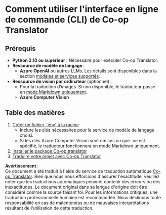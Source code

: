 <!--
CO_OP_TRANSLATOR_METADATA:
{
  "original_hash": "a5eb9b53c81804f04bc9456160e79940",
  "translation_date": "2025-05-07T14:05:40+00:00",
  "source_file": "getting_started/command-line-guide/command-line-guide.md",
  "language_code": "fr"
}
-->
# Comment utiliser l'interface en ligne de commande (CLI) de Co-op Translator

## Prérequis

- **Python 3.10 ou supérieur** : Nécessaire pour exécuter Co-op Translator.
- **Ressource de modèle de langage** :  
  - **Azure OpenAI** ou autres LLMs. Les détails sont disponibles dans la section [modèles et services supportés](../../../../README.md).
- **Ressource de vision par ordinateur** (optionnel) :  
  - Pour la traduction d’images. Si non disponible, le traducteur passe en [mode Markdown uniquement](../markdown-only-mode.md).  
  - **Azure Computer Vision**

## Table des matières

1. [Créer un fichier '.env' à la racine](./create-env-file.md)  
   - Inclure les clés nécessaires pour le service de modèle de langage choisi.  
   - Si les clés Azure Computer Vision sont omises ou que `-md` est spécifié, le traducteur fonctionnera en mode Markdown uniquement.  
1. [Installer le package Co-op translator](./install-package.md)  
1. [Traduire votre projet avec Co-op Translator](./translator-your-project.md)

**Avertissement** :  
Ce document a été traduit à l'aide du service de traduction automatique [Co-op Translator](https://github.com/Azure/co-op-translator). Bien que nous nous efforcions d'assurer l'exactitude, veuillez noter que les traductions automatiques peuvent contenir des erreurs ou des inexactitudes. Le document original dans sa langue d'origine doit être considéré comme la source faisant foi. Pour les informations critiques, une traduction professionnelle humaine est recommandée. Nous déclinons toute responsabilité en cas de malentendus ou de mauvaises interprétations résultant de l'utilisation de cette traduction.